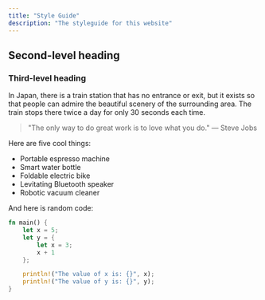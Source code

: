 ```yaml
---
title: "Style Guide"
description: "The styleguide for this website"
---
```


## Second-level heading

### Third-level heading

In Japan, there is a train station that has no entrance or exit, but it exists so that people can admire the beautiful scenery of the surrounding area. The train stops there twice a day for only 30 seconds each time.

> "The only way to do great work is to love what you do." 
> — Steve Jobs

Here are five cool things:
- Portable espresso machine
- Smart water bottle
- Foldable electric bike
- Levitating Bluetooth speaker
- Robotic vacuum cleaner

And here is random code:
```rust
fn main() {
    let x = 5;
    let y = {
        let x = 3;
        x + 1
    };

    println!("The value of x is: {}", x);
    println!("The value of y is: {}", y);
}
```

